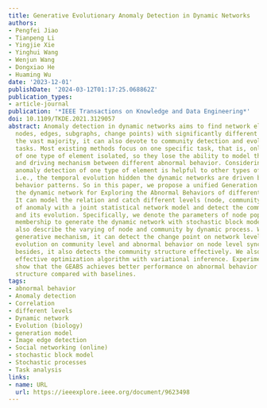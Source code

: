 ```yaml
---
title: Generative Evolutionary Anomaly Detection in Dynamic Networks
authors:
- Pengfei Jiao
- Tianpeng Li
- Yingjie Xie
- Yinghui Wang
- Wenjun Wang
- Dongxiao He
- Huaming Wu
date: '2023-12-01'
publishDate: '2024-03-12T01:17:25.068862Z'
publication_types:
- article-journal
publication: '*IEEE Transactions on Knowledge and Data Engineering*'
doi: 10.1109/TKDE.2021.3129057
abstract: Anomaly detection in dynamic networks aims to find network elements (e.g.,
  nodes, edges, subgraphs, change points) with significantly different behaviors from
  the vast majority, it can also devote to community detection and evolution and prediction
  tasks. Most existing methods focus on one specific task, that is, only detect anomalies
  of one type of element isolated, so they lose the ability to model the correlation
  and driving mechanism between different abnormal behavior. Considering that the
  anomaly detection of one type of element is helpful to other types of elements,
  i.e., the temporal evolution hidden the dynamic networks are driven by indivisible
  behavior patterns. So in this paper, we propose a unified Generation model to analyze
  the dynamic network for Exploring the Abnormal Behaviors of different Scales (GEABS).
  It can model the relation and catch different levels (node, community and network)
  of anomaly with a joint statistical network model and detect the community structure
  and its evolution. Specifically, we denote the parameters of node popularity, community
  membership to generate the dynamic network with stochastic block model (SBM), we
  also describe the varying of node and community by dynamic process. With a well-designed
  generative mechanism, it can detect the change point on network level, temporal
  evolution on community level and abnormal behavior on node level synchronously,
  besides, it also detects the community structure effectively. We also propose an
  effective optimization algorithm with variational inference. Experimental results
  show that the GEABS achieves better performance on abnormal behavior and community
  structure compared with baselines.
tags:
- abnormal behavior
- Anomaly detection
- Correlation
- different levels
- Dynamic network
- Evolution (biology)
- generation model
- Image edge detection
- Social networking (online)
- stochastic block model
- Stochastic processes
- Task analysis
links:
- name: URL
  url: https://ieeexplore.ieee.org/document/9623498
---
```

